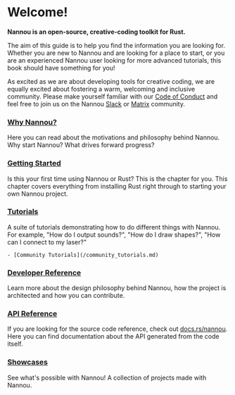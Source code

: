 # Welcome!

**Nannou is an open-source, creative-coding toolkit for Rust.**

The aim of this guide is to help you find the information you are looking for.
Whether you are new to Nannou and are looking for a place to start, or you are
an experienced Nannou user looking for more advanced tutorials, this book should
have something for you!

As excited as we are about developing tools for creative coding, we are equally
excited about fostering a warm, welcoming and inclusive community. Please make
yourself familiar with our [Code of Conduct](/code_of_conduct.md) and feel free
to join us on the Nannou
[Slack](https://communityinviter.com/apps/nannou/nannou-slack) or
[Matrix](https://matrix.to/#/+nannou:matrix.org) community.

### [Why Nannou?](/why_nannou.md)

Here you can read about the motivations and philosophy behind Nannou. Why start
Nannou? What drives forward progress?

### [Getting Started](/getting_started.md)

Is this your first time using Nannou or Rust? This is the chapter for you.
This chapter covers everything from installing Rust right through to starting
your own Nannou project.

### [Tutorials](/tutorials.md)

A suite of tutorials demonstrating how to do different things with Nannou. For
example, "How do I output sounds?", "How do I draw shapes?", "How can I connect
to my laser?"

	- [Community Tutorials](/community_tutorials.md)

### [Developer Reference](/developer_reference.md)

Learn more about the design philosophy behind Nannou, how the project is
architected and how you can contribute.

### [API Reference](https://docs.rs/nannou)

If you are looking for the source code reference, check out
[docs.rs/nannou](https://docs.rs/nannou). Here you can find documentation about
the API generated from the code itself.

### [Showcases](/showcases.md)

See what's possible with Nannou! A collection of projects made with Nannou.
